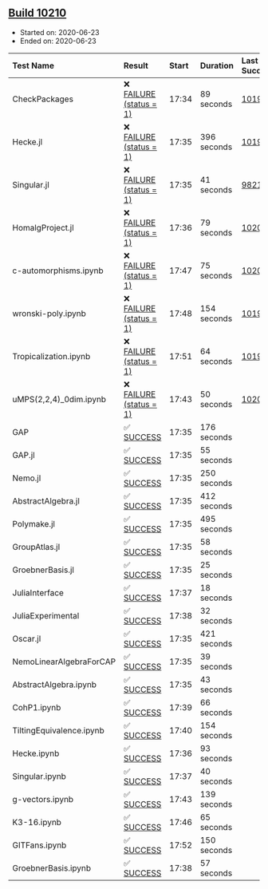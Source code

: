 ## [Build 10210](https://oscarci.mathematik.uni-kl.de/job/oscar/10210/)

* Started on: 2020-06-23
* Ended on: 2020-06-23

| Test Name    | Result | Start | Duration | Last Success | First Failure |
|:-------------|:-------|:------|:---------|:-------------|:--------------|
| CheckPackages | ❌ [FAILURE (status = 1)](https://oscarci.mathematik.uni-kl.de/job/oscar/10210/artifact/logs/build-10210/CheckPackages.log) | 17:34 | 89 seconds | [10197](https://oscarci.mathematik.uni-kl.de/job/oscar/10197/) | [10198](https://oscarci.mathematik.uni-kl.de/job/oscar/10198/) |
| Hecke.jl | ❌ [FAILURE (status = 1)](https://oscarci.mathematik.uni-kl.de/job/oscar/10210/artifact/logs/build-10210/Hecke.jl.log) | 17:35 | 396 seconds | [10197](https://oscarci.mathematik.uni-kl.de/job/oscar/10197/) | [10198](https://oscarci.mathematik.uni-kl.de/job/oscar/10198/) |
| Singular.jl | ❌ [FAILURE (status = 1)](https://oscarci.mathematik.uni-kl.de/job/oscar/10210/artifact/logs/build-10210/Singular.jl.log) | 17:35 | 41 seconds | [9821](https://oscarci.mathematik.uni-kl.de/job/oscar/9821/) | [9822](https://oscarci.mathematik.uni-kl.de/job/oscar/9822/) |
| HomalgProject.jl | ❌ [FAILURE (status = 1)](https://oscarci.mathematik.uni-kl.de/job/oscar/10210/artifact/logs/build-10210/HomalgProject.jl.log) | 17:36 | 79 seconds | [10209](https://oscarci.mathematik.uni-kl.de/job/oscar/10209/) | [10210](https://oscarci.mathematik.uni-kl.de/job/oscar/10210/) |
| c-automorphisms.ipynb | ❌ [FAILURE (status = 1)](https://oscarci.mathematik.uni-kl.de/job/oscar/10210/artifact/logs/build-10210/c-automorphisms.ipynb.log) | 17:47 | 75 seconds | [10209](https://oscarci.mathematik.uni-kl.de/job/oscar/10209/) | [10210](https://oscarci.mathematik.uni-kl.de/job/oscar/10210/) |
| wronski-poly.ipynb | ❌ [FAILURE (status = 1)](https://oscarci.mathematik.uni-kl.de/job/oscar/10210/artifact/logs/build-10210/wronski-poly.ipynb.log) | 17:48 | 154 seconds | [10197](https://oscarci.mathematik.uni-kl.de/job/oscar/10197/) | [10198](https://oscarci.mathematik.uni-kl.de/job/oscar/10198/) |
| Tropicalization.ipynb | ❌ [FAILURE (status = 1)](https://oscarci.mathematik.uni-kl.de/job/oscar/10210/artifact/logs/build-10210/Tropicalization.ipynb.log) | 17:51 | 64 seconds | [10197](https://oscarci.mathematik.uni-kl.de/job/oscar/10197/) | [10198](https://oscarci.mathematik.uni-kl.de/job/oscar/10198/) |
| uMPS(2,2,4)_0dim.ipynb | ❌ [FAILURE (status = 1)](https://oscarci.mathematik.uni-kl.de/job/oscar/10210/artifact/logs/build-10210/uMPS-2-2-4-_0dim.ipynb.log) | 17:43 | 50 seconds | [10209](https://oscarci.mathematik.uni-kl.de/job/oscar/10209/) | [10210](https://oscarci.mathematik.uni-kl.de/job/oscar/10210/) |
| GAP | ✅ [SUCCESS](https://oscarci.mathematik.uni-kl.de/job/oscar/10210/artifact/logs/build-10210/GAP.log) | 17:35 | 176 seconds |  |  |
| GAP.jl | ✅ [SUCCESS](https://oscarci.mathematik.uni-kl.de/job/oscar/10210/artifact/logs/build-10210/GAP.jl.log) | 17:35 | 55 seconds |  |  |
| Nemo.jl | ✅ [SUCCESS](https://oscarci.mathematik.uni-kl.de/job/oscar/10210/artifact/logs/build-10210/Nemo.jl.log) | 17:35 | 250 seconds |  |  |
| AbstractAlgebra.jl | ✅ [SUCCESS](https://oscarci.mathematik.uni-kl.de/job/oscar/10210/artifact/logs/build-10210/AbstractAlgebra.jl.log) | 17:35 | 412 seconds |  |  |
| Polymake.jl | ✅ [SUCCESS](https://oscarci.mathematik.uni-kl.de/job/oscar/10210/artifact/logs/build-10210/Polymake.jl.log) | 17:35 | 495 seconds |  |  |
| GroupAtlas.jl | ✅ [SUCCESS](https://oscarci.mathematik.uni-kl.de/job/oscar/10210/artifact/logs/build-10210/GroupAtlas.jl.log) | 17:35 | 58 seconds |  |  |
| GroebnerBasis.jl | ✅ [SUCCESS](https://oscarci.mathematik.uni-kl.de/job/oscar/10210/artifact/logs/build-10210/GroebnerBasis.jl.log) | 17:35 | 25 seconds |  |  |
| JuliaInterface | ✅ [SUCCESS](https://oscarci.mathematik.uni-kl.de/job/oscar/10210/artifact/logs/build-10210/JuliaInterface.log) | 17:37 | 18 seconds |  |  |
| JuliaExperimental | ✅ [SUCCESS](https://oscarci.mathematik.uni-kl.de/job/oscar/10210/artifact/logs/build-10210/JuliaExperimental.log) | 17:38 | 32 seconds |  |  |
| Oscar.jl | ✅ [SUCCESS](https://oscarci.mathematik.uni-kl.de/job/oscar/10210/artifact/logs/build-10210/Oscar.jl.log) | 17:35 | 421 seconds |  |  |
| NemoLinearAlgebraForCAP | ✅ [SUCCESS](https://oscarci.mathematik.uni-kl.de/job/oscar/10210/artifact/logs/build-10210/NemoLinearAlgebraForCAP.log) | 17:35 | 39 seconds |  |  |
| AbstractAlgebra.ipynb | ✅ [SUCCESS](https://oscarci.mathematik.uni-kl.de/job/oscar/10210/artifact/logs/build-10210/AbstractAlgebra.ipynb.log) | 17:35 | 43 seconds |  |  |
| CohP1.ipynb | ✅ [SUCCESS](https://oscarci.mathematik.uni-kl.de/job/oscar/10210/artifact/logs/build-10210/CohP1.ipynb.log) | 17:39 | 66 seconds |  |  |
| TiltingEquivalence.ipynb | ✅ [SUCCESS](https://oscarci.mathematik.uni-kl.de/job/oscar/10210/artifact/logs/build-10210/TiltingEquivalence.ipynb.log) | 17:40 | 154 seconds |  |  |
| Hecke.ipynb | ✅ [SUCCESS](https://oscarci.mathematik.uni-kl.de/job/oscar/10210/artifact/logs/build-10210/Hecke.ipynb.log) | 17:36 | 93 seconds |  |  |
| Singular.ipynb | ✅ [SUCCESS](https://oscarci.mathematik.uni-kl.de/job/oscar/10210/artifact/logs/build-10210/Singular.ipynb.log) | 17:37 | 40 seconds |  |  |
| g-vectors.ipynb | ✅ [SUCCESS](https://oscarci.mathematik.uni-kl.de/job/oscar/10210/artifact/logs/build-10210/g-vectors.ipynb.log) | 17:43 | 139 seconds |  |  |
| K3-16.ipynb | ✅ [SUCCESS](https://oscarci.mathematik.uni-kl.de/job/oscar/10210/artifact/logs/build-10210/K3-16.ipynb.log) | 17:46 | 65 seconds |  |  |
| GITFans.ipynb | ✅ [SUCCESS](https://oscarci.mathematik.uni-kl.de/job/oscar/10210/artifact/logs/build-10210/GITFans.ipynb.log) | 17:52 | 150 seconds |  |  |
| GroebnerBasis.ipynb | ✅ [SUCCESS](https://oscarci.mathematik.uni-kl.de/job/oscar/10210/artifact/logs/build-10210/GroebnerBasis.ipynb.log) | 17:38 | 57 seconds |  |  |
